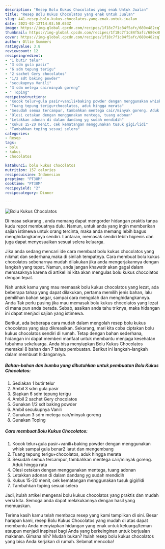 ```yaml
---
description: "Resep Bolu Kukus Chocolatos yang enak Untuk Jualan"
title: "Resep Bolu Kukus Chocolatos yang enak Untuk Jualan"
slug: 441-resep-bolu-kukus-chocolatos-yang-enak-untuk-jualan
date: 2021-02-12T14:03:50.653Z
image: https://img-global.cpcdn.com/recipes/1f18c7f1c84f5afc/680x482cq70/bolu-kukus-chocolatos-foto-resep-utama.jpg
thumbnail: https://img-global.cpcdn.com/recipes/1f18c7f1c84f5afc/680x482cq70/bolu-kukus-chocolatos-foto-resep-utama.jpg
cover: https://img-global.cpcdn.com/recipes/1f18c7f1c84f5afc/680x482cq70/bolu-kukus-chocolatos-foto-resep-utama.jpg
author: Ollie Summers
ratingvalue: 3.8
reviewcount: 12
recipeingredient:
- "1 butir telur"
- "3 sdm gula pasir"
- "6 sdm tepung terigu"
- "2 sachet Gery chocolatos"
- "1/2 sdt baking powder"
- "secukupnya Vanili"
- "3 sdm metega cairminyak goreng"
- " Toping"
recipeinstructions:
- "Kocok telur+gula pasir+vanili+baking powder dengan menggunakan whisk sampai gula benar2 larut dan mengembang"
- "Tuang tepung terigu+chocolatos, aduk hingga merata"
- "Sesudah semua tercampur, tambahkan mentega cair/minyak goreng. Aduk hingga rata"
- "Olesi cetakan dengan menggunakan mentega, tuang adonan"
- "Letakkan adonan di dalam dandang yg sudah mendidih"
- "Kukus 15-20 menit, cek kematangan menggunakan tusuk gigi/lidi"
- "Tambahkan toping sesuai selera"
categories:
- Resep
tags:
- bolu
- kukus
- chocolatos

katakunci: bolu kukus chocolatos 
nutrition: 157 calories
recipecuisine: Indonesian
preptime: "PT38M"
cooktime: "PT30M"
recipeyield: "2"
recipecategory: Dinner

---
```



![Bolu Kukus Chocolatos](https://img-global.cpcdn.com/recipes/1f18c7f1c84f5afc/680x482cq70/bolu-kukus-chocolatos-foto-resep-utama.jpg)

Di masa  sekarang , anda memang dapat mengorder hidangan praktis tanpa kudu repot membuatnya dulu. Namun, untuk anda yang ingin memberikan sajian istimewa untuk orang tercinta, maka anda memang lebih bagus menghidangkannya sendiri. Lantaran, memasak sendiri lebih higienis dan juga dapat menyesuaikan sesuai selera keluarga.

Jika anda sedang mencari ide cara membuat bolu kukus chocolatos yang nikmat dan sederhana,maka di sinilah tempatnya. Cara membuat bolu kukus chocolatos  sebenarnya mudah dilakukan jika anda mengerjakannya dengan langkah yang tepat. Namun, anda jangan khawatir akan gagal dalam memasaknya 
karena di artikel ini kita akan mengulas bolu kukus chocolatos dengan tepat.  



Nah untuk kamu yang mau memasak bolu kukus chocolatos yang lezat, ada beberapa tahap yang dapat dilakukan, pertama memilih jenis bahan, lalu pemilihan bahan segar, sampai cara mengolah dan menghidangkannya. Anda Tak perlu pusing jika mau memasak bolu kukus chocolatos yang lezat di mana pun anda berada. Sebab, asalkan anda  tahu triknya, maka hidangan ini dapat menjadi sajian yang istimewa.

Berikut, ada beberapa cara mudah dalam mengolah resep bolu kukus chocolatos yang siap dikreasikan. Sekarang, mari kita coba ciptakan bolu kukus chocolatos sendiri di rumah. Tetap dengan bahan sederhana, hidangan ini dapat memberi manfaat untuk membantu menjaga kesehatan tubuhmu sekeluarga. Anda bisa menyiapkan Bolu Kukus Chocolatos memakai 8 bahan dan 7 tahap pembuatan. Berikut ini langkah-langkah dalam membuat hidangannya.

<!--inarticleads1-->

##### Bahan-bahan dan bumbu yang dibutuhkan untuk pembuatan Bolu Kukus Chocolatos:

1. Sediakan 1 butir telur
1. Ambil 3 sdm gula pasir
1. Siapkan 6 sdm tepung terigu
1. Ambil 2 sachet Gery chocolatos
1. Gunakan 1/2 sdt baking powder
1. Ambil secukupnya Vanili
1. Gunakan 3 sdm metega cair/minyak goreng
1. Gunakan  Toping




<!--inarticleads2-->

##### Cara membuat Bolu Kukus Chocolatos:

1. Kocok telur+gula pasir+vanili+baking powder dengan menggunakan whisk sampai gula benar2 larut dan mengembang
1. Tuang tepung terigu+chocolatos, aduk hingga merata
1. Sesudah semua tercampur, tambahkan mentega cair/minyak goreng. Aduk hingga rata
1. Olesi cetakan dengan menggunakan mentega, tuang adonan
1. Letakkan adonan di dalam dandang yg sudah mendidih
1. Kukus 15-20 menit, cek kematangan menggunakan tusuk gigi/lidi
1. Tambahkan toping sesuai selera




Jadi, itulah artikel mengenai  bolu kukus chocolatos  yang praktis dan mudah versi kita. Semoga anda dapat melakukannya dengan hasil yang memuaskan. 

Terima kasih kamu telah membaca resep yang kami tampilkan di sini. Besar harapan kami, resep  Bolu Kukus Chocolatos yang mudah di atas dapat membantu Anda menyiapkan hidangan yang enak untuk keluarga/teman ataupun menjadi inspirasi bagi Anda yang berkeinginan untuk berjualan makanan. Gimana nih? Mudah bukan? Itulah resep bolu kukus chocolatos yang bisa Anda kerjakan di rumah. Selamat mencoba!

